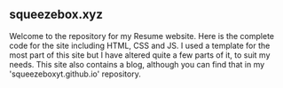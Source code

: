 ## squeezebox.xyz

Welcome to the repository for my Resume website. Here is the complete code for the site including HTML, CSS and JS. I used a template for the most part of this site but I have altered quite a few parts of it, to suit my needs. This site also contains a blog, although you can find that in my 'squeezeboxyt.github.io' repository.
